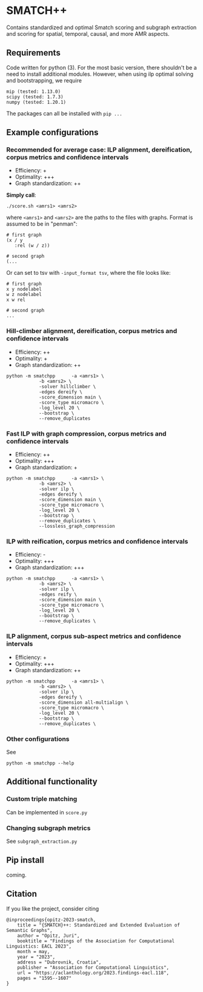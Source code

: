 # SMATCH++

Contains standardized and optimal Smatch scoring and subgraph extraction and scoring for spatial, temporal, causal, and more AMR aspects.

## Requirements

Code written for python (3). For the most basic version, there shouldn't be a need to install additional modules. However, when using ilp optimal solving and bootstrapping, we require

```
mip (tested: 1.13.0)
scipy (tested: 1.7.3)
numpy (tested: 1.20.1)
```

The packages can all be installed with `pip ...`

## Example configurations

### Recommended for average case: ILP alignment, dereification, corpus metrics and confidence intervals

- Efficiency: + 
- Optimality: +++
- Graph standardization: ++ 

**Simply call**: 

```
./score.sh <amrs1> <amrs2>
``` 

where `<amrs1>` and `<amrs2>` are the paths to the files with graphs. Format is assumed to be in "penman":

```
# first graph
(x / y
   :rel (w / z))

# second graph
(...
```

Or can set to tsv with `-input_format tsv`, where the file looks like:

```
# first graph
x y nodelabel
w z nodelabel
x w rel

# second graph
...
```

### Hill-climber alignment, dereification, corpus metrics and confidence intervals

- Efficiency: ++ 
- Optimality: +
- Graph standardization: ++

```
python -m smatchpp      -a <amrs1> \
			-b <amrs2> \
			-solver hillclimber \
			-edges dereify \
			-score_dimension main \
			-score_type micromacro \
			-log_level 20 \
			--bootstrap \
			--remove_duplicates
```


### Fast ILP with graph compression, corpus metrics and confidence intervals

- Efficiency: ++ 
- Optimality: +++
- Graph standardization: + 

```
python -m smatchpp      -a <amrs1> \
			-b <amrs2> \
			-solver ilp \
			-edges dereify \
			-score_dimension main \
			-score_type micromacro \
			-log_level 20 \
			--bootstrap \
			--remove_duplicates \
			--lossless_graph_compression
```

### ILP with reification, corpus metrics and confidence intervals

- Efficiency: -
- Optimality: +++
- Graph standardization: +++

```
python -m smatchpp      -a <amrs1> \
			-b <amrs2> \
			-solver ilp \
			-edges reify \
			-score_dimension main \
			-score_type micromacro \
			-log_level 20 \
			--bootstrap \
			--remove_duplicates \
```

### ILP alignment, corpus sub-aspect metrics and confidence intervals

- Efficiency: + 
- Optimality: +++
- Graph standardization: ++ 

```
python -m smatchpp      -a <amrs1> \
			-b <amrs2> \
			-solver ilp \
			-edges dereify \
			-score_dimension all-multialign \
			-score_type micromacro \
			-log_level 20 \
			--bootstrap \
			--remove_duplicates \
```

### Other configurations

See

```
python -m smatchpp --help
```

## Additional functionality

### Custom triple matching

Can be implemented in `score.py`

### Changing subgraph metrics

See `subgraph_extraction.py` 

## Pip install

coming.

## Citation

If you like the project, consider citing

```
@inproceedings{opitz-2023-smatch,
    title = "{SMATCH}++: Standardized and Extended Evaluation of Semantic Graphs",
    author = "Opitz, Juri",
    booktitle = "Findings of the Association for Computational Linguistics: EACL 2023",
    month = may,
    year = "2023",
    address = "Dubrovnik, Croatia",
    publisher = "Association for Computational Linguistics",
    url = "https://aclanthology.org/2023.findings-eacl.118",
    pages = "1595--1607"
}
```
